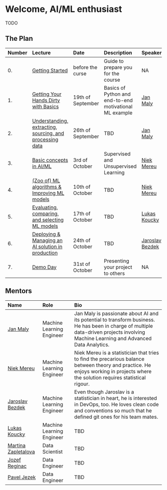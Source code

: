 # Welcome, AI/ML enthusiast

TODO

## The Plan

| Number | Lecture                                                      | Date              | Description                                             | Speaker                                                                        |
|:-------|:-------------------------------------------------------------|:------------------|:--------------------------------------------------------|:-------------------------------------------------------------------------------|
| 0.     | [Getting Started](00_start/intro.md)                         | before the curse  | Guide to prepare you for the course                     | NA                                                                             |
| 1.     | [Getting Your Hands Dirty with Basics](01_lecture/intro.md)  | 19th of September | Basics of Python and end-to-end motivational ML example | [Jan Maly](https://www.linkedin.com/in/jan-maly/)                              |
| 2.     | [Understanding, extracting, sourcing, and processing data]() | 26th of September | TBD                                                     | [Jan Maly](https://www.linkedin.com/in/jan-maly/)                              |
| 3.     | [Basic concepts in AI/ML](03_lecture/intro.md)               | 3rd of October    | Supervised and Unsupervised Learning                    | [Niek Mereu](https://www.linkedin.com/in/niek-mereu-55864a6b/)                 |
| 4.     | [(Zoo of) ML algorithms & Improving ML models]()             | 10th of October   | TBD                                                     | [Niek Mereu](https://www.linkedin.com/in/niek-mereu-55864a6b/)                 |
| 5.     | [Evaluating, comparing, and selecting ML models]()           | 17th of October   | TBD                                                     | [Lukas Koucky](https://www.linkedin.com/in/lukaskoucky/)                       |
| 6.     | [Deploying & Managing an AI solution in production]()        | 24th of October   | TBD                                                     | [Jaroslav Bezdek](https://www.linkedin.com/in/jaroslav-bezd%C4%9Bk-66b813124/) |
| 7.     | [Demo Day]()                                                 | 31st of October   | Presenting your project to others                       | NA                                                                             |

## Mentors

| Name                                                                                   | Role                      | Bio                                                                                                                                                                                     |
|:---------------------------------------------------------------------------------------|:--------------------------|:----------------------------------------------------------------------------------------------------------------------------------------------------------------------------------------|
| [Jan Maly](https://www.linkedin.com/in/jan-maly/)                                      | Machine Learning Engineer | Jan Maly is passionate about AI and its potential to transform business. He has been in charge of multiple data-driven projects involving Machine Learning and Advanced Data Analytics. |
| [Niek Mereu](https://www.linkedin.com/in/niek-mereu-55864a6b/)                         | Machine Learning Engineer | Niek Mereu is a statistician that tries to find the precarious balance between theory and practice. He enjoys working in projects where the solution requires statistical rigour.       |
| [Jaroslav Bezdek](https://www.linkedin.com/in/jaroslav-bezd%C4%9Bk-66b813124/)         | Machine Learning Engineer | Even though Jaroslav is a statistician in heart, he is interested in DevOps, too. He loves clean code and conventions so much that he defined git ones for his team mates.              |
| [Lukas Koucky](https://www.linkedin.com/in/lukaskoucky/)                               | Machine Learning Engineer | TBD                                                                                                                                                                                     |
| [Martina Zapletalova](https://www.linkedin.com/in/martina-zapletalov%C3%A1-27b2a613b/) | Data Scientist            | TBD                                                                                                                                                                                     |
| [Jozef Reginac](https://www.linkedin.com/in/jozefreginac/)                             | Data Engineer             | TBD                                                                                                                                                                                     |
| [Pavel Jezek](https://www.linkedin.com/in/jezekpavel/)                                 | Data Engineer             | TBD                                                                                                                                                                                     |